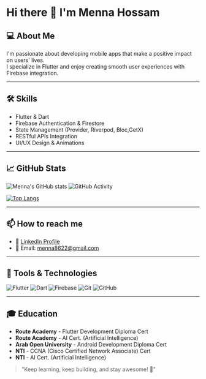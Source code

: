 # Hi there 👋 I'm Menna Hossam

## 💻 About Me
I'm passionate about developing mobile apps that make a positive impact on users' lives.  
I specialize in Flutter and enjoy creating smooth user experiences with Firebase integration.

---

## 🛠 Skills
- Flutter & Dart
- Firebase Authentication & Firestore
- State Management (Provider, Riverpod, Bloc,GetX)
- RESTful APIs Integration
- UI/UX Design & Animations

---

## 📈 GitHub Stats
![Menna's GitHub stats](https://github-readme-stats.vercel.app/api?username=01090568252&show_icons=true&theme=radical)
![GitHub Activity](https://github-readme-streak-stats.herokuapp.com/?user=01090568252&theme=radical)

[![Top Langs](https://github-readme-stats.vercel.app/api/top-langs/?username=01090568252&layout=compact&theme=radical)](https://github.com/01090568252/github-readme-stats)

---

## 📫 How to reach me
- 💼 [LinkedIn Profile](https://www.linkedin.com/in/menna-hossam-008a41256/)
- 📧 Email: menna8622@gmail.com

---

## 🚀 Tools & Technologies
![Flutter](https://img.shields.io/badge/Flutter-02569B?style=for-the-badge&logo=flutter&logoColor=white)
![Dart](https://img.shields.io/badge/Dart-0175C2?style=for-the-badge&logo=dart&logoColor=white)
![Firebase](https://img.shields.io/badge/Firebase-FFCA28?style=for-the-badge&logo=firebase&logoColor=black)
![Git](https://img.shields.io/badge/Git-F05032?style=for-the-badge&logo=git&logoColor=white)
![GitHub](https://img.shields.io/badge/GitHub-181717?style=for-the-badge&logo=github&logoColor=white)

---
## 🎓 Education
- **Route Academy** - Flutter Development Diploma Cert
- **Route Academy** - AI Cert. (Artificial Intelligence)
- **Arab Open University** - Android Development Diploma Cert
- **NTI** - CCNA (Cisco Certified Network Associate) Cert
- **NTI** - AI Cert. (Artificial Intelligence) 


> "Keep learning, keep building, and stay awesome! 🚀"
